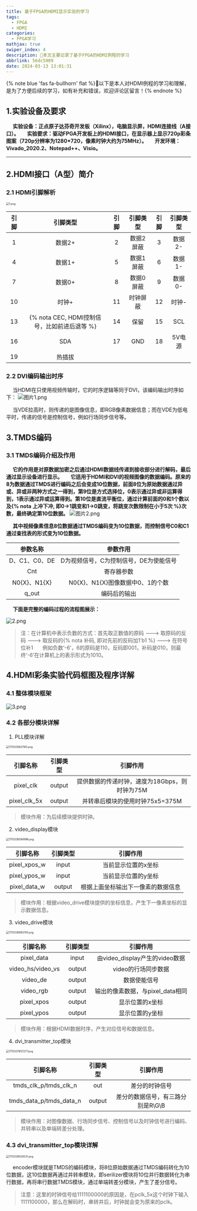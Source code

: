 ```yaml
---
title: 基于FPGA的HDMI显示实验的学习
tags:
  - FPGA
  - HDMI
categories:
  - FPGA学习
mathjax: true
swiper_index: 4
description: 🥧本文主要记录了基于FPGA的HDMI例程的学习
abbrlink: 56dc5909
date: 2024-03-13 13:01:31
---
```

{% note blue 'fas fa-bullhorn' flat %}🌈以下是本人对HDMI例程的学习和理解，是为了方便后续的学习，如有补充和错误，欢迎评论区留言！{% endnote %}

## 1.实验设备及要求
&emsp; **实验设备：正点原子达芬奇开发板（Xilinx），电脑显示屏，HDMI连接线（A接口）。**
&emsp; **实验要求：驱动FPGA开发板上的HDMI接口，在显示器上显示720p彩条图案（720p分辨率为1280*720，像素时钟大约为75MHz）。**
&emsp; **开发环境：Vivado_2020.2、Notepad++、Visio。**
***

## 2.HDMI接口（A型）简介
### 2.1 HDMI引脚解析

<img src="https://bu.dusays.com/2024/03/13/65f13d722931d.png" alt="1.png" style="zoom:50%;"/>

|引脚|引脚类型|引脚|引脚类型|引脚|引脚类型|
|:--:|:--:|:--:|:--:|:--:|:--:|
|1|数据2+|2|数据2屏蔽|3|数据2-|
|4|数据1+|5|数据1屏蔽|6|数据1-|
|7|数据0+|8|数据0屏蔽|9|数据0-|
|10|时钟+|11|时钟屏蔽|12|时钟-|
|13|{% nota CEC, HDMI控制信号，比如前进后退等 %}|14|保留|15|SCL|
|16|SDA|17|GND	|18|5V电源|
|19|热插拔|||||

### 2.2 DVI编码输出时序
&emsp; 当HDMI在只使用视频传输时，它的时序逻辑等同于DVI，该编码输出时序如下：
<img src="https://bu.dusays.com/2024/03/13/65f1418a6b820.png" alt="图片1.png" />

&emsp; 当VDE拉高时，则传递的是图像信息，即RGB像素数据信息；而在VDE为低电平时，传递的信号是控制信号，例如行场同步信号等。

## 3.TMDS编码
### 3.1 TMDS编码介绍及作用
&emsp; **它的作用是对原数据加密之后通过HDMI数据线传递到接收部分进行解码，最后通过显示设备进行显示。**
&emsp; **它适用于HDMI和DVI的视频图像的数据编码。原来的8为数据通过TMDS进行编码之后会变成10位数据，前面8位为原始数据通过异或、异或非两种方式之一得到，第9位是方式选择位，0表示通过异或非运算得到，1表示通过异或运算得到。第10位是直流平衡位，通过计算前面的0和1个数以及{% nota 上冲下冲, 即0->1跳变和1->0跳变，将跳变次数限制在小于5次 %}次数，最终确定第10位数据。**
<img src="https://bu.dusays.com/2024/03/13/65f1491a81d44.png" alt="图片2.png" title="图片2.png" />

&emsp; **其中视频像素信息8位数据通过TMDS编码变为10位数据，而控制信号C0和C1通过查找表的形式变为10位数据。**

|参数名称|参数作用|
|:--:|:--:|
|D、C1、C0、DE|D为视频信号，C为控制信号，DE为使能信号|
|Cnt|寄存器参数|
|N0{X}、N1{X}|N0{X}、N1{X}图像数据中0、1的个数|
|q_out|编码后的输出|

&emsp; **下面是完整的编码过程的流程图展示：**

<img src="https://bu.dusays.com/2024/03/13/65f14c81d0b56.png" alt="2.png" title="2.png" />

> 注：在计算机中表示负数的方式：首先取正数值的原码 ---> 取原码的反码 ---> 取反码的{% nota 补码, 即对先前的反码加1'b1 %} ---> 在符号位补1
> &ensp; &ensp; 例如负数‘-6’，6的原码是110，反码即001，补码是010，则最终‘-6’在计算机上的表示形式为1010。

## 4.HDMI彩条实验代码框图及程序详解
### 4.1 整体模块框架
![3.png](https://bu.dusays.com/2024/03/13/65f1a6c0d454c.png)
### 4.2 各部分模块详解
1. PLL模块详解
<img src="https://bu.dusays.com/2024/03/13/65f1a74f6f88a.png" alt="1710335821183.png" style="zoom:50%;"/>

|引脚名称|引脚类型|引脚作用|
|:--:|:--:|:--:|
|pixel_clk|output|提供数据的传递时钟，速度为18Gbps，则时钟为75M|
|pixel_clk_5x|output|并转串后模块的使用时钟75x5=375M|

> 模块作用：为后续模块提供时钟。

2. video_display模块
<img src="https://bu.dusays.com/2024/03/13/65f1aa545b269.png" alt="1710336594996.png" style="zoom:50%;"/>

|引脚名称|引脚类型|引脚作用|
|:--:|:--:|:--:|
|pixel_xpos_w|input|当前显示位置的x坐标|
|pixel_ypos_w|input|当前显示位置的y坐标|
|pixel_data_w|output|根据上面坐标输出下一像素的数据信息|

> 模块作用：根据video_drive模块提供的坐标信息，产生下一像素坐标的显示数据信息。

3. video_drive模块
<img src="https://bu.dusays.com/2024/03/13/65f1abe884622.png" alt="1710336993745.png" style="zoom:50%;"/>

|引脚名称|引脚类型|引脚作用|
|:--:|:--:|:--:|
|pixel_data|input|由video_display产生的video数据|
|video_hs/video_vs|output|video的行场同步数据|
|video_de|output|数据使能信号|
|video_rgb|output|输出的像素数据，与pixel_data相同|
|pixel_xpos|output|显示位置的x坐标|
|pixel_ypos|output|显示位置的y坐标|

> 模块作用：根据HDMI数据时序，产生对应信号和数据信息。

4. dvi_transmitter_top模块
<img src="https://bu.dusays.com/2024/03/13/65f1ae7a70b5a.png" alt="1710337657277.png" style="zoom:50%;"/>

|引脚名称|引脚类型|引脚作用|
|:--:|:--:|:--:|
|tmds_clk_p/tmds_clk_n|out|差分的时钟信号|
|tmds_data_p/tmds_data_n|output|差分的数据信号，有三路分别是R\G\B|

> 模块作用：对图像数据、行场同步信号、控制信号以及时钟信号进行编码、并转串以及单端转差分处理。

### 4.3 dvi_transmitter_top模块详解
<img src="https://bu.dusays.com/2024/03/13/65f1b1e2f0241.png" alt="1710338529331.png" style="zoom:50%;"/>

&emsp; encoder模块就是TMDS的编码模块，将8位原始数据通过TMDS编码转化为10位数据，这10位数据再通过并转串模块，即serilizer模块将10位并行数据转化为串行数据，再将串行数据TMDS模块，通过单端转差分模块，产生了差分信号。
> 注意：这里的时钟信号给1111100000的原因是，在pclk_5x这个时钟下输入1111100000，那么在解码时，串转并后，时钟就会变为原来的pclk。
